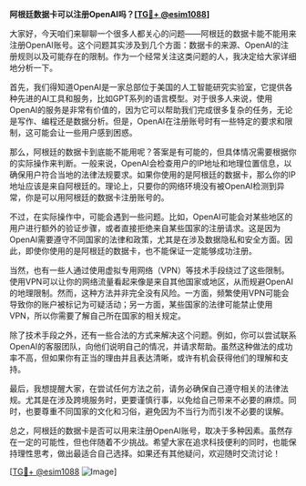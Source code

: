 **阿根廷数据卡可以注册OpenAI吗？[[TG💪+ @esim1088](https://t.me/s/esim1088)]**

大家好，今天咱们来聊聊一个很多人都关心的问题——阿根廷的数据卡能不能用来注册OpenAI账号。这个问题其实涉及到几个方面：数据卡的来源、OpenAI的注册规则以及可能存在的限制。作为一个经常关注这类问题的人，我决定给大家详细地分析一下。

首先，我们得知道OpenAI是一家总部位于美国的人工智能研究实验室，它提供各种先进的AI工具和服务，比如GPT系列的语言模型。对于很多人来说，使用OpenAI的服务是非常有价值的，因为它可以帮助我们完成很多复杂的任务，无论是写作、编程还是数据分析。但是，OpenAI在注册账号时有一些特定的要求和限制，这可能会让一些用户感到困惑。

那么，阿根廷的数据卡到底能不能用呢？答案是有可能的，但具体情况需要根据你的实际操作来判断。一般来说，OpenAI会检查用户的IP地址和地理位置信息，以确保用户符合当地的法律法规要求。如果你使用的是阿根廷的数据卡，那么你的IP地址应该是来自阿根廷的。理论上，只要你的网络环境没有被OpenAI检测到异常，你是可以用阿根廷的数据卡注册账号的。

不过，在实际操作中，可能会遇到一些问题。比如，OpenAI可能会对某些地区的用户进行额外的验证步骤，或者直接拒绝来自某些国家的注册请求。这是因为OpenAI需要遵守不同国家的法律和政策，尤其是在涉及数据隐私和安全方面。因此，即使你使用的是阿根廷的数据卡，也不能保证一定能够成功注册。

当然，也有一些人通过使用虚拟专用网络（VPN）等技术手段绕过了这些限制。使用VPN可以让你的网络流量看起来像是来自其他国家或地区，从而规避OpenAI的地理限制。然而，这种方法并非完全没有风险。一方面，频繁使用VPN可能会导致你的账户被标记为可疑活动；另一方面，某些国家的法律可能禁止使用VPN，所以你需要了解自己所在国家的相关规定。

除了技术手段之外，还有一些合法的方式来解决这个问题。例如，你可以尝试联系OpenAI的客服团队，向他们说明自己的情况，并请求帮助。虽然这种做法的成功率不高，但如果你有正当的理由并且表达清晰，或许有机会获得他们的理解和支持。

最后，我想提醒大家，在尝试任何方法之前，请务必确保自己遵守相关的法律法规。尤其是在涉及跨境服务时，更要谨慎行事，以免给自己带来不必要的麻烦。同时，也要尊重不同国家的文化和习俗，避免因为不当行为而引发不必要的误解。

总之，阿根廷的数据卡是否可以用来注册OpenAI账号，取决于多种因素。虽然存在一定的可能性，但也伴随着不少挑战。希望大家在追求科技便利的同时，也能保持理性思考，做出最适合自己选择。如果还有其他疑问，欢迎随时交流讨论！

[[TG💪+ @esim1088](https://t.me/s/esim1088) ![Image](https://i.postimg.cc/4NQfJmqS/Snipaste-2025-05-13-00-14-12.png)]